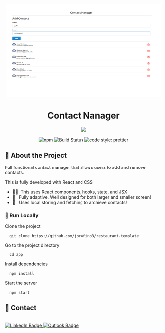 
<div align="center">

  <img width="500" height="300" alt="image" src="app/src/images/project-contact.png">

  <h1>Contact Nanager</h1>


<!-- Badges -->
<div>
  <img src="https://img.shields.io/badge/react%20-%2320232a.svg?&style=for-the-badge&logo=react&logoColor=%2361DAFB" width=auto height="40" />
</div>

  ![npm](https://img.shields.io/npm/v/immer.svg)
  ![Build Status](https://travis-ci.org/immerjs/immer.svg?branch=master)
  ![code style: prettier](https://img.shields.io/badge/code_style-prettier-ff69b4.svg)


</div>


<!-- About the Project -->
## :star2: About the Project
  <p>
    Full functional contact manager that allows users to add and remove contacts. 
  </p>



This is fully developed with React and CSS

- 👨‍💻 &nbsp;This uses React components, hooks, state, and JSX
- :iphone: &nbsp; Fully adaptive. Well designed for both larger and smaller screen!
- 🌱 &nbsp; Uses local storing and fetching to archieve contacts! 


<!-- Run Locally -->
### :running: Run Locally

Clone the project

```
  git clone https://github.com/jorofino3/restaurant-template
```

Go to the project directory

```
  cd app
```

Install dependencies

```
  npm install
```

Start the server

```
  npm start
```

<!-- Contact -->
## :handshake: Contact
<div>
  </a> </br>
<a href="https://www.linkedin.com/in/joeyorofino/"><img src="https://img.shields.io/badge/LinkedIn-0A66C2.svg?style=for-the-badge&logo=LinkedIn&logoColor=white" alt="LinkedIn Badge">
  
<a href="mailto:jorofino3@gatech.edu">
  <img src="https://img.shields.io/badge/Microsoft%20Outlook-0078D4.svg?style=for-the-badge&logo=Microsoft-Outlook&logoColor=white" alt="Outlook Badge">
<a/>
    
  </div>
